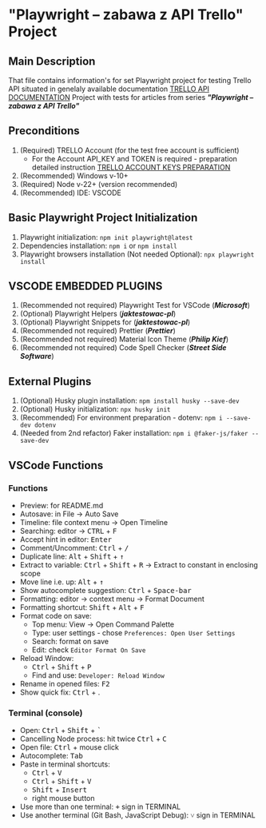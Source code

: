 # "Playwright – zabawa z API Trello" Project

## Main Description

That file contains information's for set Playwright project for testing Trello API situated in genelaly available documentation [TRELLO API DOCUMENTATION](https://developer.atlassian.com/cloud/trello/rest)
Project with tests for articles from series **_"Playwright – zabawa z API Trello"_**

## Preconditions

1. (Required) TRELLO Account (for the test free account is sufficient)
   - For the Account API_KEY and TOKEN is required - preparation detailed instruction [TRELLO ACCOUNT KEYS PREPARATION](https://developer.atlassian.com/cloud/trello/guides/rest-api/api-introduction/)
2. (Recommended) Windows v-10+
3. (Required) Node v-22+ (version recommended)
4. (Recommended) IDE: VSCODE

## Basic Playwright Project Initialization

1. Playwright initialization: `npm init playwright@latest`
2. Dependencies installation: `npm i` or `npm install`
3. Playwright browsers installation (Not needed Optional): `npx playwright install`

## VSCODE EMBEDDED PLUGINS

1. (Recommended not required) Playwright Test for VSCode (**_Microsoft_**)
2. (Optional) Playwright Helpers (**_jaktestowac-pl_**)
3. (Optional) Playwright Snippets for (**_jaktestowac-pl_**)
4. (Recommended not required) Prettier (**_Prettier_**)
5. (Recommended not required) Material Icon Theme (**_Philip Kief_**)
6. (Recommended not required) Code Spell Checker (**_Street Side Software_**)

## External Plugins

1. (Optional) Husky plugin installation: `npm install husky --save-dev`
2. (Optional) Husky initialization: `npx husky init`
3. (Recommended) For environment preparation - dotenv: `npm i --save-dev dotenv`
4. (Needed from 2nd refactor) Faker installation: `npm i @faker-js/faker --save-dev`

## VSCode Functions

### Functions

- Preview: for README.md
- Autosave: in File -> Auto Save
- Timeline: file context menu -> Open Timeline
- Searching: editor -> <kbd>CTRL</kbd> + <kbd>F</kbd>
- Accept hint in editor: <kbd>Enter</kbd>
- Comment/Uncomment: <kbd>Ctrl</kbd> + <kbd>/</kbd>
- Duplicate line: <kbd>Alt</kbd> + <kbd>Shift</kbd> + <kbd>↑</kbd>
- Extract to variable: <kbd>Ctrl</kbd> + <kbd>Shift</kbd> + <kbd>R</kbd> -> Extract to constant in enclosing scope
- Move line i.e. up: <kbd>Alt</kbd> + <kbd>↑</kbd>
- Show autocomplete suggestion: <kbd>Ctrl</kbd> + <kbd>Space-bar</kbd>
- Formatting: editor -> context menu -> Format Document
- Formatting shortcut: <kbd>Shift</kbd> + <kbd>Alt</kbd> + <kbd>F</kbd>
- Format code on save:
  - Top menu: View -> Open Command Palette
  - Type: user settings - chose `Preferences: Open User Settings`
  - Search: format on save
  - Edit: check `Editor Format On Save`
- Reload Window:
  - <kbd>Ctrl</kbd> + <kbd>Shift</kbd> + <kbd>P</kbd>
  - Find and use: `Developer: Reload Window`
- Rename in opened files: <kbd>F2</kbd>
- Show quick fix: <kbd>Ctrl</kbd> + </kbd>.</kbd>

### Terminal (console)

- Open: <kbd>Ctrl</kbd> + <kbd>Shift</kbd> + <kbd>`</kbd>
- Cancelling Node process: hit twice <kbd>Ctrl</kbd> + <kbd>C</kbd>
- Open file: <kbd>Ctrl</kbd> + mouse click
- Autocomplete: <kbd>Tab</kbd>
- Paste in terminal shortcuts:
  - <kbd>Ctrl</kbd> + <kbd>V</kbd>
  - <kbd>Ctrl</kbd> + <kbd>Shift</kbd> + <kbd>V</kbd>
  - <kbd>Shift</kbd> + <kbd>Insert</kbd>
  - right mouse button
- Use more than one terminal: <kbd>+</kbd> sign in TERMINAL
- Use another terminal (Git Bash, JavaScript Debug): <kbd>˅</kbd> sign in TERMINAL
